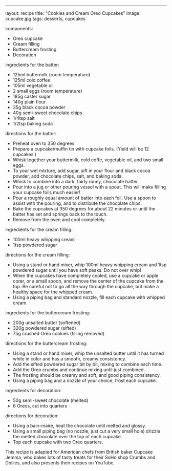 ---

layout: recipe
title: "Cookies and Cream Oreo Cupcakes"
image: cupcake.jpg
tags: desserts, cupcakes

components:
- Oreo cupcake
- Cream filling
- Buttercream frosting
- Decoration

ingredients for the batter:
- 125ml buttermilk (room temperature)
- 125ml cold coffee
- 105ml vegetable oil
- 2 small eggs (room temperature)
- 185g caster sugar
- 140g plain flour
- 35g black cocoa powder
- 40g semi-sweet chocolate chips
- 1/4tsp salt
- 1/2tsp baking soda

directions for the batter:
- Preheat oven to 350 degrees.
- Prepare a cupcake/muffin tin with cupcake foils. (Yield will be 12 cupcakes.)
- Whisk together your buttermilk, cold coffe, vegetable oil, and two small eggs.
- To your wet mixture, add sugar, sift in your flour and black cocoa powder, add chocolate chips, salt, and baking soda.
- Whisk to combine into a dark, fairly runny, chocolate batter.
- Pour into a jug or other pouring vessel with a spout. This will make filling your cupcake foils much easier!
- Pour a roughly equal amount of batter into each foil. Use a spoon to assist with the pouring, and to distribute the chocolate chips.
- Bake the cupcakes at 350 degrees for about 22 minutes or until the batter has set and springs back to the touch.
- Remove from the oven and cool completely.

ingredients for the cream filling:
- 100ml heavy whipping cream
- 1tsp powdered sugar

directions for the cream filling:
- Using a stand or hand mixer, whip 100ml heavy whipping cream and 1tsp powdered sugar until you have soft peaks. Do not over whip!
- When the cupcakes have completely cooled, use a cupcake or apple corer, or a small spoon, and remove the center of the cupcake from the top. Be careful not to go all the way through the cupcake, but make a healthy space for the whipped cream.
- Using a piping bag and standard nozzle, fill each cupcake with whipped cream.

ingredients for the buttercream frosting:
- 200g unsalted butter (softened)
- 320g powdered sugar (sifted)
- 75g crushed Oreo cookies (filling removed)

directions for the buttercream frosting:
- Using a stand or hand mixer, whip the unsalted butter until it has turned white in color and has a smooth, creamy consistency.
- Add the sifted powdered sugar bit by bit, mixing to combine each time.
- Add the Oreo crumbs and continue mixing until just combined.
- The frosting should be creamy and soft, and good piping consistency.
- Using a piping bag and a nozzle of your choice, frost each cupcake.

ingredients for decoration:
- 50g semi-sweet chocolate (melted)
- 6 Oreos, cut into quarters

directions for decoration:
- Using a bain-maire, heat the chocolate until melted and glossy.
- Using a small piping bag (no nozzle, just cut a very small hole) drizzle the melted chocolate over the top of each cupcake.
- Top each cupcake with two Oreo quarters.

This recipe is adapted for American chefs from British baker Cupcake Jemma, who bakes lots of tasty treats for their SoHo shop Crumbs and Doilies, and also presents their recipes on YouTube.